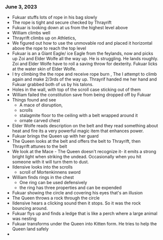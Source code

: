 ### June 3, 2023
- Fukuar stuffs lots of rope in his bag slowly
-  The rope is tight and secure checked by Thrayrift
-  Fukuar is looking down at us from the highest level above
-  William climbs well
-  Thrayrift climbs up on Athletics, 
- We figured out how to use the unmovable rod and placed it horizontal above the rope to reach the top level
- Fukuar is an a Giant Eagle/ ice Eagle from the feylands,  now and picks up Zoi and Elder Wolfe all the way up. He is struggling. He lands roughly. Zoi and Elder Wolfe have to roll a saving throw for dexterity. Fukuar licks at the water skin of Elder Wolfe.
- I try climbing the the rope and receive rope burn , The I attempt to climb again and make 2/3rds of the way up. Thrayrif handed me her hand and Fukuar grabbed both of us by his talons.
- Holes in the wall, with top of the scroll case sticking out of them
- William failed the constitution save from being dropped off by Fukuar
- Things found and see
	- A mace of disruption, 
	- scrolls
	- stalagmite floor to the ceiling with a belt wrapped around it
	- ornate carved chest
-  Elder Wolfe reads description on the belt and they read something about heat and fire its a very powerful magic item that enhances power. 
- Fukuar brings the Queen up with her guard
- The Queen looks at the belt and offers the belt to Thrayrift, then Thrayrift attunes to the belt
- We look at the Mace - The Queen doesn't recognize it- it emits a strong bright light when striking the undead. Occasionally when you hit someone with it will turn them to dust.
- Ildensive looks into the scrolls
	- scroll of Mortenkinnens sword
- William finds rings in the chest
	- One ring can be used defensively
	- the ring has three properties and can be expended
- Fukuar showing the circle and covering his eyes that's an illusion
- The Queen throws a rock through the circle
- Ildensive hears a clicking sound then it stops. So it was the rock bouncing around.
- Fukuar flys up and finds a ledge that is like a perch where a large animal was nesting
- Fukuar transforms under the Queen into Kitten form. He tries to help the Queen land safely
- 